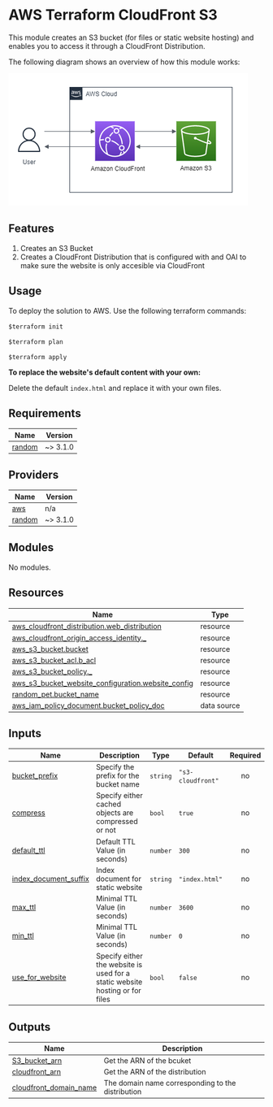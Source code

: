 # AWS Terraform CloudFront S3 
This module creates an S3 bucket (for files or static website hosting) and enables you to access it through a CloudFront Distribution.

The following diagram shows an overview of how this module works:

![Architecture](./docs/s3_cloudfront.png)

## Features

1. Creates an S3 Bucket 
2. Creates a CloudFront Distribution that is configured with and OAI to make sure the website is only accesible via CloudFront



## Usage
To deploy the solution to AWS. Use the following terraform commands:

```shell
$terraform init
```
```shell
$terraform plan
```
```shell
$terraform apply
```

**To replace the website's default content with your own:**

Delete the default `index.html` and replace it with your own files.
 

<!-- BEGIN_TF_DOCS -->
## Requirements

| Name | Version |
|------|---------|
| <a name="requirement_random"></a> [random](#requirement\_random) | ~> 3.1.0 |

## Providers

| Name | Version |
|------|---------|
| <a name="provider_aws"></a> [aws](#provider\_aws) | n/a |
| <a name="provider_random"></a> [random](#provider\_random) | ~> 3.1.0 |

## Modules

No modules.

## Resources

| Name | Type |
|------|------|
| [aws_cloudfront_distribution.web_distribution](https://registry.terraform.io/providers/hashicorp/aws/latest/docs/resources/cloudfront_distribution) | resource |
| [aws_cloudfront_origin_access_identity._](https://registry.terraform.io/providers/hashicorp/aws/latest/docs/resources/cloudfront_origin_access_identity) | resource |
| [aws_s3_bucket.bucket](https://registry.terraform.io/providers/hashicorp/aws/latest/docs/resources/s3_bucket) | resource |
| [aws_s3_bucket_acl.b_acl](https://registry.terraform.io/providers/hashicorp/aws/latest/docs/resources/s3_bucket_acl) | resource |
| [aws_s3_bucket_policy._](https://registry.terraform.io/providers/hashicorp/aws/latest/docs/resources/s3_bucket_policy) | resource |
| [aws_s3_bucket_website_configuration.website_config](https://registry.terraform.io/providers/hashicorp/aws/latest/docs/resources/s3_bucket_website_configuration) | resource |
| [random_pet.bucket_name](https://registry.terraform.io/providers/hashicorp/random/latest/docs/resources/pet) | resource |
| [aws_iam_policy_document.bucket_policy_doc](https://registry.terraform.io/providers/hashicorp/aws/latest/docs/data-sources/iam_policy_document) | data source |

## Inputs

| Name | Description | Type | Default | Required |
|------|-------------|------|---------|:--------:|
| <a name="input_bucket_prefix"></a> [bucket\_prefix](#input\_bucket\_prefix) | Specify the prefix for the bucket name | `string` | `"s3-cloudfront"` | no |
| <a name="input_compress"></a> [compress](#input\_compress) | Specify either cached objects are compressed or not | `bool` | `true` | no |
| <a name="input_default_ttl"></a> [default\_ttl](#input\_default\_ttl) | Default TTL Value (in seconds) | `number` | `300` | no |
| <a name="input_index_document_suffix"></a> [index\_document\_suffix](#input\_index\_document\_suffix) | Index document for static website | `string` | `"index.html"` | no |
| <a name="input_max_ttl"></a> [max\_ttl](#input\_max\_ttl) | Minimal TTL Value (in seconds) | `number` | `3600` | no |
| <a name="input_min_ttl"></a> [min\_ttl](#input\_min\_ttl) | Minimal TTL Value (in seconds) | `number` | `0` | no |
| <a name="input_use_for_website"></a> [use\_for\_website](#input\_use\_for\_website) | Specify either the website is used for a static website hosting or for files | `bool` | `false` | no |

## Outputs

| Name | Description |
|------|-------------|
| <a name="output_S3_bucket_arn"></a> [S3\_bucket\_arn](#output\_S3\_bucket\_arn) | Get the ARN of the bcuket |
| <a name="output_cloudfront_arn"></a> [cloudfront\_arn](#output\_cloudfront\_arn) | Get the ARN of the distribution |
| <a name="output_cloudfront_domain_name"></a> [cloudfront\_domain\_name](#output\_cloudfront\_domain\_name) | The domain name corresponding to the distribution |
<!-- END_TF_DOCS -->